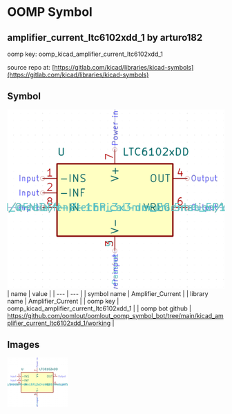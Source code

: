 # OOMP Symbol  
## amplifier_current_ltc6102xdd_1  by arturo182  
  
oomp key: oomp_kicad_amplifier_current_ltc6102xdd_1  
  
source repo at: [https://gitlab.com/kicad/libraries/kicad-symbols](https://gitlab.com/kicad/libraries/kicad-symbols)  
## Symbol  
  
[![working.png](working_600.png)](working.png)  
| name | value | 
| --- | --- | 
| symbol name | Amplifier_Current | 
| library name | Amplifier_Current | 
| oomp key | oomp_kicad_amplifier_current_ltc6102xdd_1 | 
| oomp bot github | https://github.com/oomlout/oomlout_oomp_symbol_bot/tree/main/kicad_amplifier_current_ltc6102xdd_1/working | 
## Images  
  
[![working.png](working_140.png)](working.png)  
